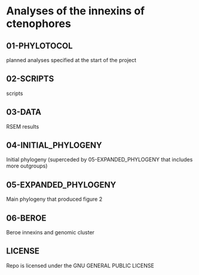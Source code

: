 # Analyses of the innexins of ctenophores

## 01-PHYLOTOCOL
planned analyses specified at the start of the project

## 02-SCRIPTS
scripts

## 03-DATA
RSEM results

## 04-INITIAL_PHYLOGENY
Initial phylogeny (superceded by 05-EXPANDED_PHYLOGENY that includes more outgroups)

## 05-EXPANDED_PHYLOGENY
Main phylogeny that produced figure 2

## 06-BEROE
Beroe innexins and genomic cluster

## LICENSE
Repo is licensed under the GNU GENERAL PUBLIC LICENSE


